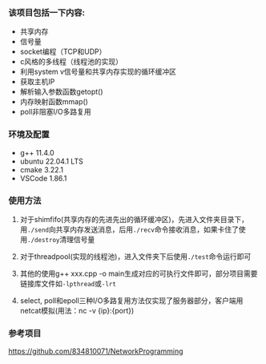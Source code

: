 ### 该项目包括一下内容:
- 共享内存
- 信号量
- socket编程（TCP和UDP）
- c风格的多线程（线程池的实现）
- 利用system v信号量和共享内存实现的循环缓冲区
- 获取主机IP
- 解析输入参数函数getopt()
- 内存映射函数mmap()
- poll非阻塞I/O多路复用

### 环境及配置
- g++ 11.4.0
- ubuntu 22.04.1 LTS
- cmake 3.22.1
- VSCode 1.86.1

### 使用方法

1. 对于shimfifo(共享内存的先进先出的循环缓冲区)，先进入文件夹目录下，用`./send`向共享内存发送消息，后用`./recv`命令接收消息，如果卡住了使用`./destroy`清理信号量

2. 对于threadpool(实现的线程池)，进入文件夹下后使用`./test`命令运行即可

3. 其他的使用g++ xxx.cpp -o main生成对应的可执行文件即可，部分项目需要链接库文件如`-lpthread`或`-lrt`

4. select, poll和epoll三种I/O多路复用方法仅实现了服务器部分，客户端用netcat模拟(用法：nc -v {ip}:{port})

### 参考项目

<https://github.com/834810071/NetworkProgramming>